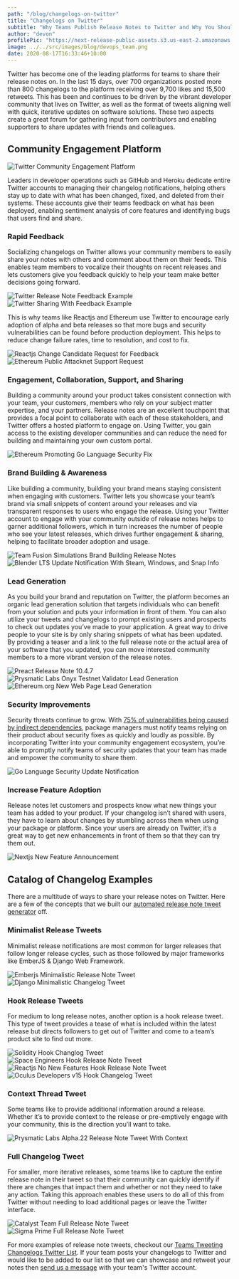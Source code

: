 ```yaml
---
path: "/blog/changelogs-on-twitter"
title: "Changelogs on Twitter"
subtitle: "Why Teams Publish Release Notes to Twitter and Why You Should Too"
author: "devon"
profilePic: "https://next-release-public-assets.s3.us-east-2.amazonaws.com/devon_profile_pic.png"
image: ../../src/images/blog/devops_team.png
date: 2020-08-17T16:33:46+10:00
---
```


Twitter has become one of the leading platforms for teams to share
their release notes on. In the last 15 days, over 700 organizations posted more than
800 changelogs to the platform receiving over 9,700 likes and 15,500 retweets.
This has been and continues to be driven by the vibrant developer community
that lives on Twitter, as well as the format of tweets aligning well with
quick, iterative updates on software solutions. These two aspects create a great forum
for gathering input from contributors and enabling supporters to share updates
with friends and colleagues.

## Community Engagement Platform

![Twitter Community Engagement Platform](../../src/images/blog/twitter_integration/twitter_changelog_accounts.png)

Leaders in developer operations such as GitHub and Heroku dedicate
entire Twitter accounts to managing their changelog notifications, helping
others stay up to date with what has been changed, fixed, and deleted from
their systems. These accounts give their teams feedback on what has been deployed,
enabling sentiment analysis of core features and identifying bugs that users find
and share.

### Rapid Feedback

Socializing changelogs on Twitter allows your community members to easily share your notes with others and
comment about them on their feeds. This enables team members to vocalize
their thoughts on recent releases and lets customers give you feedback quickly
to help your team make better decisions going forward.

![Twitter Release Note Feedback Example](../../src/images/blog/twitter_integration/feedback_example.png)
![Twitter Sharing With Feedback Example](../../src/images/blog/twitter_integration/feedback_sharing_change_example.png)

This is why teams like Reactjs and Ethereum use Twitter to encourage
early adoption of alpha and beta releases so that more bugs and security
vulnerabilities can be found before production deployment. This helps to reduce
change failure rates, time to resolution, and cost to fix.

![Reactjs Change Candidate Request for Feedback](../../src/images/blog/twitter_integration/tweet_feedback_request.png)
![Ethereum Public Attacknet Support Request](../../src/images/blog/twitter_integration/feedback_security_example_ethereum.png)

### Engagement, Collaboration, Support, and Sharing

Building a community around your product takes consistent connection
with your team, your customers, members who rely on your subject matter expertise, and your
partners. Release notes are an excellent touchpoint that provides a focal point to
collaborate with each of these stakeholders, and Twitter offers a hosted platform to
engage on. Using Twitter, you gain access to the existing developer communities
and can reduce the need for building and maintaining your own custom portal.

![Ethereum Promoting Go Language Security Fix](../../src/images/blog/twitter_integration/changelog_community_share.png)

### Brand Building & Awareness

Like building a community, building your brand means staying consistent
when engaging with customers. Twitter lets you showcase your team’s brand
via small snippets of content around your releases and via transparent
responses to users who engage the release. Using your Twitter account to
engage with your community outside of release notes helps to garner additional
followers, which in turn increases the number of people who see your latest
releases, which drives further engagement & sharing, helping to facilitate broader
adoption and usage.

![Team Fusion Simulations Brand Building Release Notes](../../src/images/blog/twitter_integration/change_example_fusion_simulations.png)
![Blender LTS Update Notification With Steam, Windows, and Snap Info](../../src/images/blog/twitter_integration/change_example_blender.png)

### Lead Generation

As you build your brand and reputation on Twitter, the platform becomes an organic
lead generation solution that targets individuals who can benefit from
your solution and puts your information in front of them. You can also
utilize your tweets and changelogs to prompt existing users and prospects
to check out updates you’ve made to your application. A great way to drive
people to your site is by only sharing snippets of what has been updated. By
providing a teaser and a link to the full release note or the actual area of
your software that you updated, you can move interested community members to a
more vibrant version of the release notes.

![Preact Release Note 10.4.7](../../src/images/blog/twitter_integration/change_example_preact.png)
![Prysmatic Labs Onyx Testnet Validator Lead Generation](../../src/images/blog/twitter_integration/change_example_pyrsmatic.png)
![Ethereum.org New Web Page Lead Generation](../../src/images/blog/twitter_integration/change_lead_generation_ethereum.png)

### Security Improvements

Security threats continue to grow. With [75% of vulnerabilities being
caused by indirect dependencies](https://www.zdnet.com/article/more-than-75-of-all-vulnerabilities-reside-in-indirect-dependencies/),
package managers must notify teams relying on their product about
security fixes as quickly and loudly as possible. By incorporating
Twitter into your community engagement ecosystem, you’re able to promptly
notify teams of security updates that your team has made and empower the
community to share them.

![Go Language Security Update Notification](../../src/images/blog/twitter_integration/changelog_security_example.png)

### Increase Feature Adoption

Release notes let customers and prospects know what new things your
team has added to your product. If your changelog isn’t shared with users,
they have to learn about changes by stumbling across them when using your
package or platform. Since your users are already on Twitter, it’s a great
way to get new enhancements in front of them so that they can try them out.

![Nextjs New Feature Announcement](../../src/images/blog/twitter_integration/change_example_next.png)

## Catalog of Changelog Examples

There are a multitude of ways to share your release notes on Twitter. Here
are a few of the concepts that we built our [automated release note tweet
generator](https://www.nextrelease.io/blog/tweet-your-changelog-on-twitter) off.

### Minimalist Release Tweets

Minimalist release notifications are most common for larger releases that
follow longer release cycles, such as those followed by major frameworks
like EmberJS & Django Web Framework.

![Emberjs Minimalistic Release Note Tweet](../../src/images/blog/twitter_integration/change_example_ember.png)
![Django Minimalistic Changelog Tweet](../../src/images/blog/twitter_integration/change_example_django.png)

### Hook Release Tweets

For medium to long release notes, another option is a hook release tweet.
This type of tweet provides a tease of what is included within the latest
release but directs followers to get out of Twitter and come to a team’s
product site to find out more.

![Solidity Hook Changlog Tweet](../../src/images/blog/twitter_integration/change_example_solidity.png)
![Space Engineers Hook Release Note Tweet](../../src/images/blog/twitter_integration/change_example_space_engineers.png)
![Reactjs No New Features Hook Release Note Tweet](../../src/images/blog/twitter_integration/change_example_react.png)
![Oculus Developers v15 Hook Changelog Tweet](../../src/images/blog/twitter_integration/change_example_oculus.png)

### Context Thread Tweet

Some teams like to provide additional information around a release. Whether
it’s to provide context to the release or pre-emptively engage with your
community, this is the direction you’ll want to take.

![Prysmatic Labs Alpha.22 Release Note Tweet With Context](../../src/images/blog/twitter_integration/tweet_changelog_thread.png)

### Full Changelog Tweet

For smaller, more iterative releases, some teams like to capture the entire
release note in their tweet so that their community can quickly identify if
there are changes that impact them and whether or not they need to take any
action. Taking this approach enables these users to do all of this from
Twitter without needing to load additional pages or leave the Twitter interface.

![Catalyst Team Full Release Note Tweet](../../src/images/blog/twitter_integration/change_example_catalyst.png)
![Sigma Prime Full Release Note Tweet](../../src/images/blog/twitter_integration/change_example_sigma_prime.png)

For more examples of release note tweets, checkout our
[Teams Tweeting Changelogs Twitter List](https://twitter.com/i/lists/1295828543885238274).
If your team posts your changelogs to Twitter and would like to be added to our list so
that we can showcase and retweet your notes then
[send us a message](https://www.nextrelease.io/contact) with your team's Twitter account.
